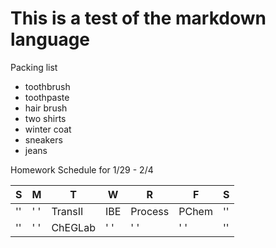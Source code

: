 # This is a test of the markdown language

Packing list
* toothbrush
* toothpaste
* hair brush
* two shirts
* winter coat
* sneakers
* jeans

Homework Schedule for 1/29 - 2/4

|S |   M   |   T   |   W   |   R   |   F   |S |
|--|-------|-------|-------|-------|-------|--|
|''|'     '|TransII|  IBE  |Process| PChem |''|
|''|'     '|ChEGLab|'     '|'     '|'     '|''|
